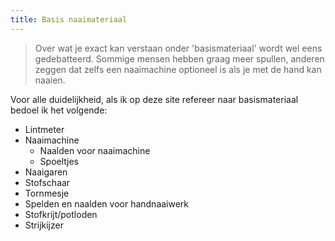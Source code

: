 ```yaml
---
title: Basis naaimateriaal
---
```


> Over wat je exact kan verstaan onder 'basismateriaal' wordt wel eens gedebatteerd. Sommige mensen hebben graag meer spullen, anderen zeggen dat zelfs een naaimachine optioneel is als je met de hand kan naaien.

Voor alle duidelijkheid, als ik op deze site refereer naar basismateriaal bedoel ik het volgende:

- Lintmeter
- Naaimachine
  - Naalden voor naaimachine
  - Spoeltjes
- Naaigaren
- Stofschaar
- Tornmesje
- Spelden en naalden voor handnaaiwerk
- Stofkrijt/potloden
- Strijkijzer
